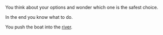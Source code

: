 You think about your options and wonder which one is the safest choice. 

In the end you know what to do.

You push the boat into the [river]().